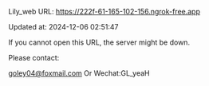 Lily_web URL: https://222f-61-165-102-156.ngrok-free.app

Updated at: 2024-12-06 02:51:47

If you cannot open this URL, the server might be down.

Please contact: 

goley04@foxmail.com Or Wechat:GL_yeaH